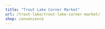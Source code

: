 ```yaml
---
title: "Trout Lake Corner Market"
url: /trout-lake/trout-lake-corner-market/
shop: convenience
---
```

